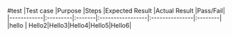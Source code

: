 #test
|Test case   |Purpose   |Steps   |Expected Result   |Actual Result   |Pass/Fail|   
|------------|:---------|:-------|:-----------------|:---------------|:--------|
|hello       | Hello2|Hello3|Hello4|Hello5|Hello6|
